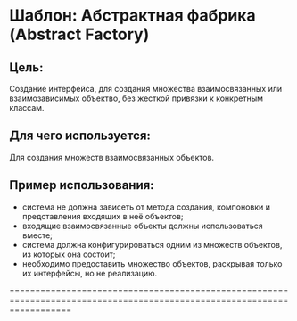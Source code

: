 Шаблон: Абстрактная фабрика (Abstract Factory)
========================================================================================================================
Цель:
------------------------------------------------------------------------------------------------------------------------
Создание интерфейса, для создания множества взаимосвязанных или взаимозависимых объектво, без жесткой привязки к
конкретным классам.

Для чего используется:
------------------------------------------------------------------------------------------------------------------------
Для создания множеств взаимосвязанных объектов.

Пример использования:
------------------------------------------------------------------------------------------------------------------------
- система не должна зависеть от метода создания, компоновки и представления входящих в неё объектов;
- входящие взаимосвязанные объекты должны использоваться вместе;
- система должна конфигурироваться одним из множеств объектов, из которых она состоит;
- необходимо предоставить множество объектов, раскрывая только их интерфейсы, но не реализацию.

========================================================================================================================
